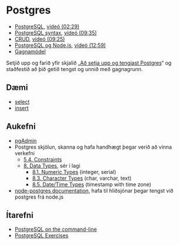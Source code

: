 # Postgres

* [PostgreSQL](1.postgres.md), [vídeó (02:29)](https://youtu.be/yAMVNRbQtTE)
* [PostgreSQL syntax](2.syntax.md), [vídeó (09:35)](https://youtu.be/HmxFm14mTaU)
* [CRUD](3.crud.md), [vídeó (09:25)](https://youtu.be/Ri3cJs1ev4w)
* [PostgreSQL og Node.js](4.postgres-node.md), [vídeó (12:59)](https://youtu.be/65Zg-vLOt04)
* [Gagnamódel](5.datamodel.md)

Setjið upp og farið yfir skjalið „[Að setja upp og tengjast Postgres](./postgres-tenging.md)“ og staðfestið að þið getið tengst og unnið með gagnagrunn.

## Dæmi

* [select](daemi/select.js)
* [insert](daemi/insert.js)

## Aukefni

* [pgAdmin](http://www.pgadmin.org/)
* Postgres skjölun, skanna og hafa handhægt þegar verið að vinna verkefni
  * [5.4. Constraints](https://www.postgresql.org/docs/current/ddl-constraints.html)
  * [8. Data Types](http://www.postgresql.org/docs/current/static/datatype.html), sér í lagi
    * [8.1. Numeric Types](http://www.postgresql.org/docs/current/static/datatype-numeric.html) (integer, serial)
    * [8.3. Character Types](https://www.postgresql.org/docs/current/datatype-character.html) (char, varchar, text)
    * [8.5. Date/Time Types](http://www.postgresql.org/docs/current/static/datatype-datetime.html) (timestamp with time zone)
* [node-postgres documentation](https://node-postgres.com/), hafa til hliðsjónar þegar tengst við postgres frá node.js

## Ítarefni

* [PostgreSQL on the command-line](http://phili.pe/posts/postgresql-on-the-command-line/)
* [PostgreSQL Exercises](https://pgexercises.com/)
